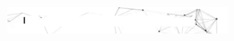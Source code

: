 <img src="https://raw.githubusercontent.com/gsteckel20/gsteckel20/master/Git-gif.gif"/>
<!--
**gsteckel20/gsteckel20** is a ✨ _special_ ✨ repository because its `README.md` (this file) appears on your GitHub profile.

Here are some ideas to get you started:

- 🔭 I’m currently working on ...
- 🌱 I’m currently learning ...
- 👯 I’m looking to collaborate on ...
- 🤔 I’m looking for help with ...
- 💬 Ask me about ...
- 📫 How to reach me: ...
- 😄 Pronouns: ...
- ⚡ Fun fact: ...
-->

## :book: About me
- 🖥 Software developer with bold ideas
- 🎓 Studying computer science at the university of Georiga with a certifiate in machine learning, Graduating May 2025
- 🌐
<!--
